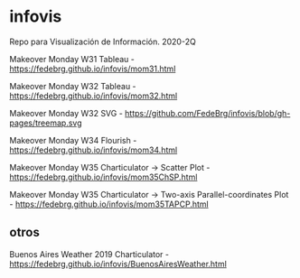 # infovis
Repo para Visualización de Información. 2020-2Q

Makeover Monday W31 Tableau - https://fedebrg.github.io/infovis/mom31.html

Makeover Monday W32 Tableau - https://fedebrg.github.io/infovis/mom32.html

Makeover Monday W32 SVG - https://github.com/FedeBrg/infovis/blob/gh-pages/treemap.svg

Makeover Monday W34 Flourish - https://fedebrg.github.io/infovis/mom34.html

Makeover Monday W35 Charticulator -> Scatter Plot - https://fedebrg.github.io/infovis/mom35ChSP.html

Makeover Monday W35 Charticulator -> Two-axis Parallel-coordinates Plot - https://fedebrg.github.io/infovis/mom35TAPCP.html


## otros

Buenos Aires Weather 2019 Charticulator - https://fedebrg.github.io/infovis/BuenosAiresWeather.html
